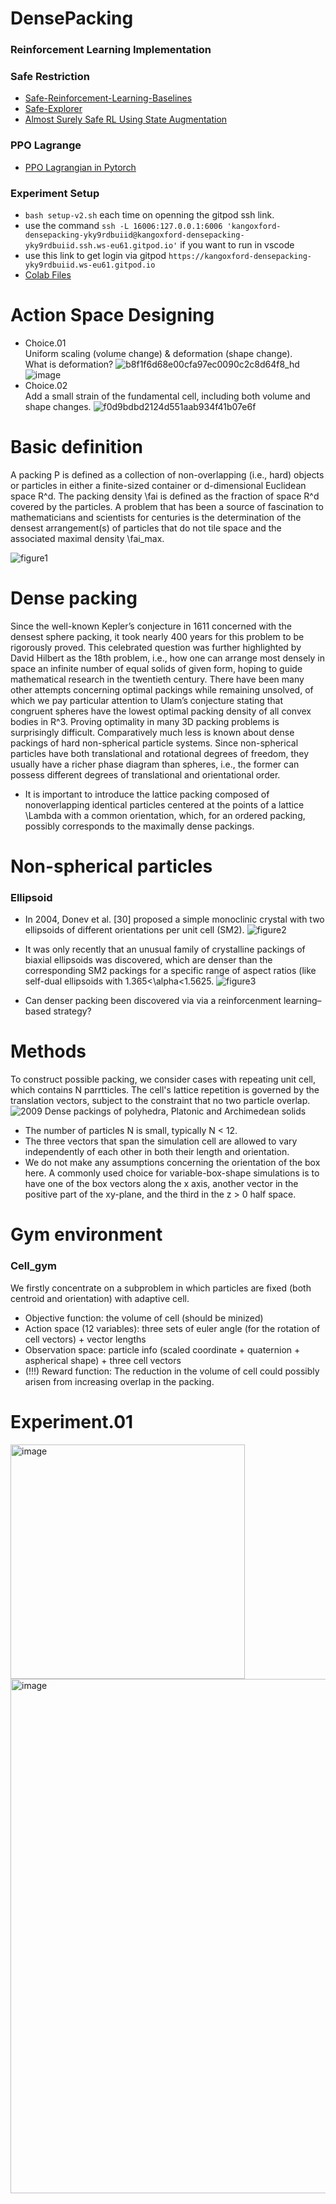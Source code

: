 # DensePacking
### Reinforcement Learning Implementation

### Safe Restriction
* [Safe-Reinforcement-Learning-Baselines](https://github.com/chauncygu/Safe-Reinforcement-Learning-Baselines)
* [Safe-Explorer](https://github.com/AgrawalAmey/safe-explorer)
* [Almost Surely Safe RL Using State Augmentation](https://github.com/huawei-noah/HEBO/tree/master/SAUTE)


### PPO Lagrange
* [PPO Lagrangian in Pytorch](https://github.com/akjayant/PPO_Lagrangian_PyTorch)

### Experiment Setup
<!--* remember to run the lab in the dpenvironment via the command `conda activate dp`-->
* `bash setup-v2.sh` each time on openning the gitpod ssh link.
* use the command `ssh -L 16006:127.0.0.1:6006 'kangoxford-densepacking-yky9rdbuiid@kangoxford-densepacking-yky9rdbuiid.ssh.ws-eu61.gitpod.io'` if you want to run in vscode
* use this link to get login via gitpod `https://kangoxford-densepacking-yky9rdbuiid.ws-eu61.gitpod.io`
* [Colab Files](https://drive.google.com/drive/folders/1SRJ1L5yqpOKNAy1KzWORoDuKI1PlbUSq?usp=sharing)
<!--* it should look like this `(dp) gitpod /workspace/DensePacking/DP_torch (main) $ `-->

# Action Space Designing
* Choice.01<br>
Uniform scaling (volume change) & deformation (shape change).<br>
What is deformation?
![b8f1f6d68e00cfa97ec0090c2c8d64f8_hd](https://user-images.githubusercontent.com/72123149/185965879-a73886b4-9cf6-4862-a2d9-d9291f819e81.jpg)
![image](https://user-images.githubusercontent.com/37290277/185138157-6dd599a5-2a11-47c0-8140-1760e6e22382.png)
* Choice.02<br>
Add a small strain of the fundamental cell, including both volume and shape changes.
![f0d9bdbd2124d551aab934f41b07e6f](https://user-images.githubusercontent.com/72123149/185965831-1c4ecf9f-59d6-4cfe-b860-b3459fe11953.png)


# Basic definition
  A packing P is defined as a collection of non-overlapping (i.e., hard) objects or particles in either a finite-sized container or d-dimensional Euclidean space R^d. The packing density \fai is defined as the fraction of space R^d covered by the particles. A problem that has been a source of fascination to mathematicians and scientists for centuries is the determination of the densest arrangement(s) of particles that do not tile space and the associated maximal density \fai_max.


![figure1](https://user-images.githubusercontent.com/72123149/184534480-0f1a86f2-5d20-4975-8bed-7eb787dbc381.png)

# Dense packing
  Since the well-known Kepler’s conjecture in 1611 concerned with the densest sphere packing, it took nearly 400 years for this problem to be rigorously proved. This celebrated question was further highlighted by David Hilbert as the 18th problem, i.e., how one can arrange most densely in space an infinite number of equal solids of given form, hoping to guide mathematical research in the twentieth century. There have been many other attempts concerning optimal packings while remaining unsolved, of which we pay particular attention to Ulam’s conjecture stating that congruent spheres have the lowest optimal packing density of all convex bodies in R^3. Proving optimality in many 3D packing problems is surprisingly difficult.
  Comparatively much less is known about dense packings of hard non-spherical particle systems. Since non-spherical particles have both translational and rotational degrees of freedom, they usually have a richer phase diagram than spheres, i.e., the former can possess different degrees of translational and orientational order.
  
* It is important to introduce the lattice packing composed of nonoverlapping identical particles centered at the points of a lattice \Lambda with a common orientation, which, for an ordered packing, possibly corresponds to the maximally dense packings.

# Non-spherical particles
### Ellipsoid
* In 2004, Donev et al. [30] proposed a simple monoclinic crystal with two ellipsoids of different orientations per unit cell (SM2).
![figure2](https://user-images.githubusercontent.com/72123149/184534832-a22fdb2a-6d26-4572-acbf-9d685ac315bd.png)

* It was only recently that an unusual family of crystalline packings of biaxial ellipsoids was discovered, which are denser than the corresponding SM2 packings for a specific range of aspect ratios (like self-dual ellipsoids with 1.365<\alpha<1.5625.
![figure3](https://user-images.githubusercontent.com/72123149/184534880-ad3ba1bb-8cde-48ab-8ce0-6117c34490bd.png)
* Can denser packing been discovered via via a reinforcenment learning–based strategy?

# Methods
  To construct possible packing, we consider cases with repeating unit cell, which contains N parrtticles. The cell's lattice repetition is governed by the translation vectors, subject to the constraint that no two particle overlap.
![2009 Dense packings of polyhedra, Platonic and Archimedean solids](https://user-images.githubusercontent.com/72123149/184535539-f55f8d2a-f6ab-40bf-ae0a-25727a11426a.jpg)

* The number of particles N is small, typically N < 12.
* The three vectors that span the simulation cell are allowed to vary independently of each other in both their
length and orientation.
* We do not make any assumptions concerning the orientation of the box here. A commonly used choice for variable-box-shape simulations is to have one of the box vectors along the x axis, another vector in the positive part of
the xy-plane, and the third in the z > 0 half space.

# Gym environment
### Cell_gym
  We firstly concentrate on a subproblem in which particles are fixed (both centroid and orientation) with adaptive cell. 
* Objective function: the volume of cell (should be minized)
* Action space (12 variables): three sets of euler angle (for the rotation of cell vectors) + vector lengths
* Observation space: particle info (scaled coordinate + quaternion + aspherical shape) + three cell vectors
* (!!!) Reward function: The reduction in the volume of cell could possibly arisen from increasing overlap in the packing.

# Experiment.01

<img width="375" alt="image" src="https://user-images.githubusercontent.com/37290277/184924363-f6004a68-0cec-47ed-85e5-0105a24c5de9.png">

<img width="823" alt="image" src="https://user-images.githubusercontent.com/37290277/184924894-fb3d1d07-035c-4b02-8bc8-68bb75e36a0d.png">


